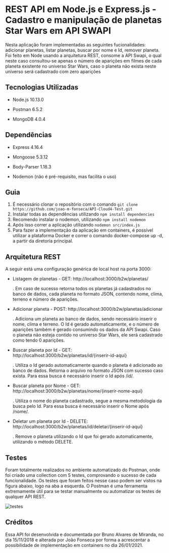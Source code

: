 # REST API em Node.js e Express.js - Cadastro e manipulação de planetas Star Wars em API SWAPI

Nesta aplicação foram implementadas as seguintes fucionalidades: adicionar planetas, listar planetas, buscar por nome e Id, remover planeta. Foi feito em Node usando a arquitetura REST, consome a API Swapi, o qual neste caso consultou-se apenas o número de aparições em filmes de cada planeta existente no universo Star Wars, caso o planeta não exista neste universo será cadastrado com zero aparições

## Tecnologias Utilizadas

- Node.js 10.13.0

- Postman 6.5.2

- MongoDB 4.0.4

## Dependências

- Express 4.16.4

- Mongoose 5.3.12

- Body-Parser 1.18.3

- Nodemon (não é pré-requisito, mas facilita o uso)


## Guia 

1. É necessário clonar o repositório com o comando `git clone https://github.com/joao-m-fonseca/API-Cloud4-Test.git` 
2. Instalar todas as dependências utilizando `npm install dependencies`
3. Recomendo instalar o nodemon, utilizando `npm install nodemon`
4. Após isso correr a aplicação utilizando `nodemon src/index.js`
5. Para fazer a implementação da aplicação em containers, é possível utilizar a plataforma Docker e correr o comando docker-compose up -d, a partir da diretoria principal.

## Arquitetura REST

A seguir está uma configuração genérica de local host na porta 3000:

- Listagem de planetas - GET: http://localhost:3000/b2w/planetas/

   . Em caso de sucesso retorna todos os planetas já cadastrados no banco de dados, cada planeta no formato JSON, contendo nome, clima, terreno e número de aparições.
   
- Adicionar planeta - POST: http://localhost:3000/b2w/planetas/adicionar 
  
  . Adiciona um planeta ao banco de dados, sendo necessário inserir o nome, clima e terreno. O Id é gerado automaticamente, e o número de aparições também é gerado consumindo os dados da API Swapi. Caso o planeta não esteja contido no universo Star Wars, ele será cadastrado como tendo 0 aparições.
  
- Buscar planeta por Id - GET: http://localhost:3000/b2w/planetas/id/{inserir-id-aqui}

  . Utiliza o Id gerado automaticamente quando o planeta é adicionado ao banco de dados. Retorna o arquivo no formato JSON com sucesso caso exista. Para essa busca é necessário inserir o Id após /id/.
  
- Buscar planeta por Nome - GET: http://localhost:3000/b2w/planetas/nome/{inserir-nome-aqui}

   . Utiliza o nome do planeta cadastrado, segue a mesma metodologia da busca pelo Id. Para essa busca é necessário inserir o Nome após /nome/.
   
- Deletar um planeta por Id - DELETE: http://localhost:3000/b2w/planetas/id/deletar/{inserir-id-aqui}

   . Remove o planeta utilizando o Id que foi gerado automaticamente, utilizando o método DELETE. 

## Testes

Foram totalmente realizados no ambiente automatizado do Postman, onde foi criado uma collection com 5 testes, comprovando o sucesso de cada funcionalidade. Os testes que foram feitos nesse caso podem ser vistos na figura abaixo, logo na aba a esquerda. O Postman é uma ferramenta extremamente útil para se testar manualmente ou automatizar os testes de qualquer API REST.

![testes](https://user-images.githubusercontent.com/43390621/48627815-b2e01500-e99c-11e8-8a28-819e35f1aad9.jpg)

## Créditos

Essa API foi desenvolvida e documentada por Bruno Alvares de Miranda, no dia 15/11/2018 e alterada por João Fonseca por forma a acrescentar a possibilidade de implementação em 
containers no dia 26/01/2021.
